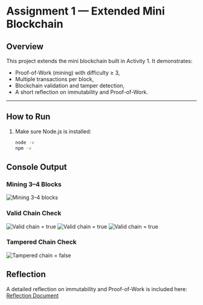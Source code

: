 # Assignment 1 — Extended Mini Blockchain

## Overview
This project extends the mini blockchain built in Activity 1. It demonstrates:
- Proof-of-Work (mining) with difficulty ≥ 3,
- Multiple transactions per block,
- Blockchain validation and tamper detection,
- A short reflection on immutability and Proof-of-Work.

---

## How to Run

1. Make sure Node.js is installed:
   ```bash
   node -v
   npm -v


## Console Output

### Mining 3–4 Blocks
![Mining 3–4 blocks](screenshots/miningblocks.png)

### Valid Chain Check
![Valid chain = true](screenshots/validchain1.png)
![Valid chain = true](screenshots/validchain2.png)
![Valid chain = true](screenshots/validchain3.png)

### Tampered Chain Check
![Tampered chain = false](screenshots/tampering.png)

## Reflection
A detailed reflection on immutability and Proof-of-Work is included here:  
[Reflection Document](reflection/reflection.docx)


